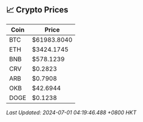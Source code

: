 ## 📈 Crypto Prices

| Coin | Price |
| ---- | ----- |
| BTC | $61983.8040 |
| ETH | $3424.1745 |
| BNB | $578.1239 |
| CRV | $0.2823 |
| ARB | $0.7908 |
| OKB | $42.6944 |
| DOGE | $0.1238 |

_Last Updated: 2024-07-01 04:19:46.488 +0800 HKT_